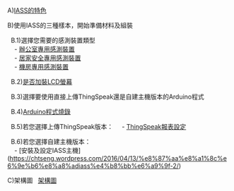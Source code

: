 A)[IASS的特色](https://chtseng.wordpress.com/2016/03/31/iass%e7%89%b9%e8%89%b2/)

B)使用IASS的三種樣本，開始準備材料及組裝

&nbsp;&nbsp;B.1)選擇您需要的感測裝置類型<br>
&nbsp;&nbsp;&nbsp;&nbsp;- [辦公室專用感測裝置](https://chtseng.wordpress.com/2016/03/31/diy-%e8%be%a6%e5%85%ac%e5%ae%a4%e7%9a%84%e6%84%9f%e6%b8%ac%e8%a3%9d%e7%bd%ae/)			
&nbsp;&nbsp;&nbsp;&nbsp;- [居家安全專用感測裝置](https://chtseng.wordpress.com/2016/03/31/%e5%b1%85%e5%ae%b6%e5%ae%89%e5%85%a8%e5%b0%88%e7%94%a8%e6%84%9f%e6%b8%ac%e5%99%a8diy/)<br>
&nbsp;&nbsp;&nbsp;&nbsp;- [機房專用感測裝置](https://chtseng.wordpress.com/2016/03/31/%e6%a9%9f%e6%88%bf%e5%b0%88%e7%94%a8%e6%84%9f%e6%b8%ac%e5%99%a8diy-2/)<br>
		
&nbsp;&nbsp;B.2)[是否加裝LCD螢幕](https://chtseng.wordpress.com/2016/04/14/%E6%9B%BFiass%E5%8A%A0%E4%B8%8Alcd%E8%9E%A2%E5%B9%95/)
		
&nbsp;&nbsp;B.3)選擇要使用直接上傳ThingSpeak還是自建主機版本的Arduino程式
			
&nbsp;&nbsp;B.4)[Arduino程式燒錄](https://chtseng.wordpress.com/2016/03/31/%E7%A8%8B%E5%BC%8F%E7%87%92%E9%8C%84%E5%8F%8A%E5%A0%B1%E8%A1%A8%E8%A8%AD%E5%AE%9A/)	
	
&nbsp;&nbsp;B.5)若您選擇上傳ThingSpeak版本：	
&nbsp;&nbsp;&nbsp;&nbsp;- [ThingSpeak報表設定](https://chtseng.wordpress.com/2016/04/14/thingspeak-%E5%A0%B1%E8%A1%A8%E8%A8%AD%E5%AE%9A/)
	
&nbsp;&nbsp;B.6)若您選擇自建主機版本：<br>
&nbsp;&nbsp;&nbsp;&nbsp;- [安裝及設定IASS主機] (https://chtseng.wordpress.com/2016/04/13/%e8%87%aa%e8%a1%8c%e6%9e%b6%e8%a8%adiass%e4%b8%bb%e6%a9%9f-2/)

C)架構圖 
&nbsp;&nbsp;[架構圖](./IASS_BASIC/arch.gif)
